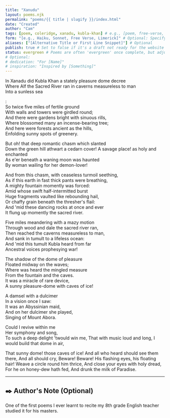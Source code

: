```yaml
---
title: "Xanudu"
layout: poems.njk
permalink: "poems/{{ title | slugify }}/index.html"
date: "Created"
author: "Cam"
tags: [poem, coleridge, xanadu, kubla-khan] # e.g., [poem, free-verse, nature, reflection]
form: "[e.g., Haiku, Sonnet, Free Verse, Limerick]" # Optional: Specify the poetic form
aliases: ["[Alternative Title or First Line Snippet]"] # Optional
publish: true # Set to false if it's a draft not ready for the website yet
status: evergreen # Poems are often 'evergreen' once complete, but adjust as needed
# Optional:
# dedication: "For [Name]"
# inspiration: "Inspired by [Something]"
---
```


<!-- 
Optional: Add a brief introductory note about the poem, its inspiration, or its meaning to you.
This can go before or after the poem itself.
-->

<!--
Formatting Your Poem:
- For line breaks within a stanza, end the line with two spaces  
  like this.
- Or, for distinct lines, press Enter twice to create a new paragraph (which will be a new line in the poem).
- For stanza breaks, use an empty line between stanzas.
-->

In Xanadu did Kubla Khan a stately pleasure dome decree  
Where Alf the Sacred River ran in caverns measureless to man  
Into a sunless sea

:  
So twice five miles of fertile ground  
With walls and towers were girdled round;  
And there were gardens bright with sinuous rills,  
Where blossomed many an incense-bearing tree;  
And here were forests ancient as the hills,  
Enfolding sunny spots of greenery.  

But oh! that deep romantic chasm which slanted  
Down the green hill athwart a cedarn cover!
A savage place! as holy and enchanted  
As e'er beneath a waning moon was haunted  
By woman wailing for her demon-lover!  

And from this chasm, with ceaseless turmoil seething,  
As if this earth in fast thick pants were breathing,  
A mighty fountain momently was forced:  
Amid whose swift half-intermitted burst  
Huge fragments vaulted like rebounding hail,  
Or chaffy grain beneath the thresher's flail:  
And 'mid these dancing rocks at once and ever  
It flung up momently the sacred river.  

Five miles meandering with a mazy motion  
Through wood and dale the sacred river ran,  
Then reached the caverns measureless to man,  
And sank in tumult to a lifeless ocean:  
And 'mid this tumult Kubla heard from far  
Ancestral voices prophesying war!  

The shadow of the dome of pleasure  
Floated midway on the waves;  
Where was heard the mingled measure  
From the fountain and the caves.  
It was a miracle of rare device,  
A sunny pleasure-dome with caves of ice!  

A damsel with a dulcimer  
In a vision once I saw:  
It was an Abyssinian maid,  
And on her dulcimer she played,  
Singing of Mount Abora.  

Could I revive within me  
Her symphony and song,  
To such a deep delight 'twould win me,
That with music loud and long,
I would build that dome in air,

That sunny dome! those caves of ice!
And all who heard should see them there,
And all should cry, Beware! Beware!
His flashing eyes, his floating hair!
Weave a circle round him thrice,
And close your eyes with holy dread,
For he on honey-dew hath fed,
And drunk the milk of Paradise.


---

## ✒️ Author's Note (Optional)

One of the first poems I ever learnt to recite my 8th grade English teacher studied it for his masters. 